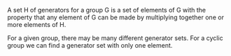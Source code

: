 A set H of generators for a group G is a set of elements of G with the
property that any element of G can be made by multiplying together one
or more elements of H.

For a given group, there may be many different generator sets. For a
cyclic group we can find a generator set with only one element.

